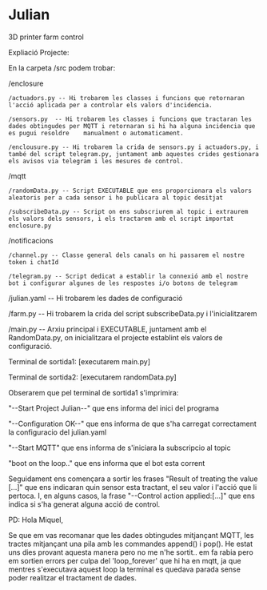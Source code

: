 # Julian
3D printer farm control

Expliació Projecte:

En la carpeta /src podem trobar:

  /enclosure
  
    /actuadors.py -- Hi trobarem les classes i funcions que retornaran l'acció aplicada per a controlar els valors d'incidencia.
    
    /sensors.py  -- Hi trobarem les classes i funcions que tractaran les dades obtingudes per MQTT i retornaran si hi ha alguna incidencia que es pugui resoldre    manualment o automaticament.
    
    /enclousure.py -- Hi trobarem la crida de sensors.py i actuadors.py, i també del script telegram.py, juntament amb aquestes crides gestionara els avisos via telegram i les mesures de control.
  
  /mqtt
  
    /randomData.py -- Script EXECUTABLE que ens proporcionara els valors aleatoris per a cada sensor i ho publicara al topic desitjat
    
    /subscribeData.py -- Script on ens subscriurem al topic i extraurem els valors dels sensors, i els tractarem amb el script importat enclosure.py
  
  /notificacions
  
    /channel.py -- Classe general dels canals on hi passarem el nostre token i chatId
    
    /telegram.py -- Script dedicat a establir la connexió amb el nostre bot i configurar algunes de les respostes i/o botons de telegram
    
  
  /julian.yaml -- Hi trobarem les dades de configuració
  
  /farm.py -- Hi trobarem la crida del script subscribeData.py i l'inicialitzarem
  
  /main.py -- Arxiu principal i EXECUTABLE, juntament amb el RandomData.py, on inicialitzara el projecte establint els valors de configuració. 
 
Terminal de sortida1: [executarem main.py]

Terminal de sortida2: [executarem randomData.py]

Obserarem que pel terminal de sortida1 s'imprimira:

"--Start Project Julian--" que ens informa del inici del programa

"--Configuration OK--" que ens informa de que s'ha carregat correctament la configuracio del julian.yaml

"--Start MQTT" que ens informa de s'iniciara la subscripcio al topic

"boot on the loop.." que ens informa que el bot esta corrent

Seguidament ens començara a sortir les frases "Result of treating the value [...]" que ens indicaran quin sensor esta tractant, el seu valor i l'acció que li pertoca. I, en alguns casos, la frase "--Control action applied:[...]" que ens indica si s'ha generat alguna acció de control. 
  
  
PD: Hola Miquel, 

Se que em vas recomanar que les dades obtingudes mitjançant MQTT, les tractes mitjançant una pila amb les commandes append() i pop(). He estat uns dies provant aquesta manera pero no me n'he sortit.. em fa rabia pero em sortien errors per culpa del 'loop_forever' que hi ha en mqtt, ja que mentres s'executava aquest loop la terminal es quedava parada sense poder realitzar el tractament de dades. 
